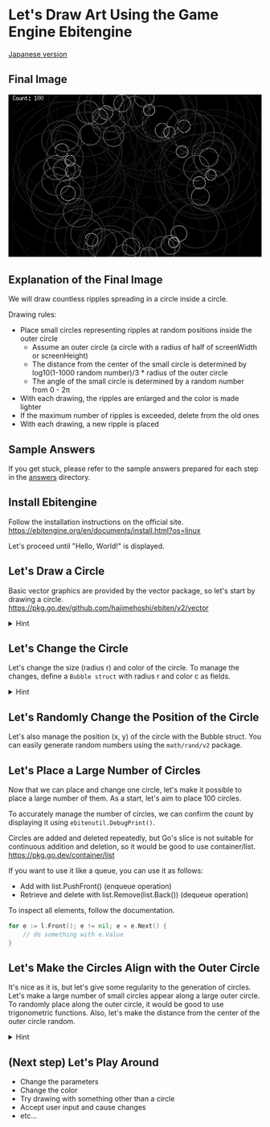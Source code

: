 # Let's Draw Art Using the Game Engine Ebitengine

[Japanese version](INSTRUCTION_ja.md)

## Final Image

![bubbles](images/goal.png)

## Explanation of the Final Image

We will draw countless ripples spreading in a circle inside a circle.

Drawing rules:

- Place small circles representing ripples at random positions inside the outer circle
  - Assume an outer circle (a circle with a radius of half of screenWidth or screenHeight)
  - The distance from the center of the small circle is determined by log10(1-1000 random number)/3 * radius of the outer circle
  - The angle of the small circle is determined by a random number from 0 - 2π
- With each drawing, the ripples are enlarged and the color is made lighter
- If the maximum number of ripples is exceeded, delete from the old ones
- With each drawing, a new ripple is placed

## Sample Answers

If you get stuck, please refer to the sample answers prepared for each step in the [answers](./answers/) directory.

## Install Ebitengine

Follow the installation instructions on the official site.
https://ebitengine.org/en/documents/install.html?os=linux

Let's proceed until "Hello, World!" is displayed.

## Let's Draw a Circle

Basic vector graphics are provided by the vector package, so let's start by drawing a circle.
https://pkg.go.dev/github.com/hajimehoshi/ebiten/v2/vector

<details>
  <summary>Hint</summary>

You can draw a circle using the `Draw` function with `vector.StrokeCircle`.
</details>

## Let's Change the Circle

Let's change the size (radius r) and color of the circle.
To manage the changes, define a `Bubble struct` with radius r and color c as fields.

<details>
  <summary>Hint</summary>

```go
var (
	Magnification    float32 = 1.03 
	ColorAttenuation float32 = 0.98
)

type Bubble struct {
	R float32
	C uint8 // Gray scale color
}
```

To change the values, modify them in the Update function.

Also, the speed of change depends on the TPS (tick per second) of ebitengine, so adjust it as needed with ebiten.SetTPS(n).

</details>

## Let's Randomly Change the Position of the Circle

Let's also manage the position (x, y) of the circle with the Bubble struct.
You can easily generate random numbers using the `math/rand/v2` package.

## Let's Place a Large Number of Circles

Now that we can place and change one circle, let's make it possible to place a large number of them.
As a start, let's aim to place 100 circles.

To accurately manage the number of circles, we can confirm the count by displaying it using `ebitenutil.DebugPrint()`.

Circles are added and deleted repeatedly, but Go's slice is not suitable for continuous addition and deletion, so it would be good to use container/list.
https://pkg.go.dev/container/list

If you want to use it like a queue, you can use it as follows:

- Add with list.PushFront() (enqueue operation)
- Retrieve and delete with list.Remove(list.Back()) (dequeue operation)

To inspect all elements, follow the documentation.

```go
for e := l.Front(); e != nil; e = e.Next() {
	// do something with e.Value
}
```

## Let's Make the Circles Align with the Outer Circle

It's nice as it is, but let's give some regularity to the generation of circles.
Let's make a large number of small circles appear along a large outer circle.
To randomly place along the outer circle, it would be good to use trigonometric functions.
Also, let's make the distance from the center of the outer circle random.

<details>
  <summary>Hint</summary>

To determine the distance d from the center of the outer circle with radius R randomly.

```go
d := rand.Float32() * R
```

To place along a circle using trigonometric functions, it is good to decide the angle theta (0-2π) randomly, so

```go
theta := rand.Float32() * math.Pi * 2
```

The image is to place a point at (0, d) and rotate it by angle theta.
The rotation operation can be performed with the following calculation when the origin is (0,0).

```
x2 = x * cos(θ) - y * sin(θ)
y2 = x * sin(θ) + y * cos(θ)
```

</details>

## (Next step) Let's Play Around

- Change the parameters
- Change the color
- Try drawing with something other than a circle
- Accept user input and cause changes
- etc...
